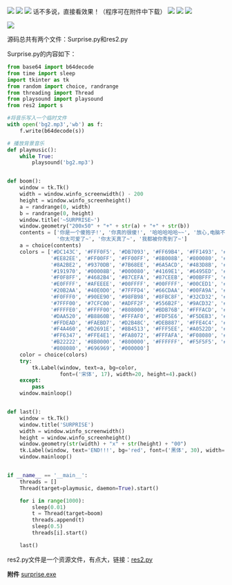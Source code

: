 
<BlogInfo id="447" title="python100行代码实现的整蛊小游戏" author="白日梦想猿" pv=0 read_times=0 pre_cost_time="167" category="GUI编程" tag_list="['整蛊', '              小游戏']" create_time="2022.05.06 21:45:51.882354" update_time="2022.09.15 20:43:00" />



![](https://img-blog.csdnimg.cn/9dcbc3fb5daa4d5587a850a87340a456.png)
![](https://img-blog.csdnimg.cn/9dcbc3fb5daa4d5587a850a87340a456.png)
![](https://img-blog.csdnimg.cn/9dcbc3fb5daa4d5587a850a87340a456.png)
话不多说，直接看效果！（程序可在附件中下载）
![](https://img-blog.csdnimg.cn/c8c19c7bafeb49958adf6290eba70f89.png)
![](https://img-blog.csdnimg.cn/9dcbc3fb5daa4d5587a850a87340a456.png)
![](https://img-blog.csdnimg.cn/9dcbc3fb5daa4d5587a850a87340a456.png)

![](http://www.lll.plus/media/image/2022/05/06/image-20220506214532-2.png)

源码总共有两个文件：Surprise.py和res2.py

Surprise.py的内容如下：


```python
from base64 import b64decode
from time import sleep
import tkinter as tk
from random import choice, randrange
from threading import Thread
from playsound import playsound
from res2 import s

#将音乐写入一个临时文件
with open('bg2.mp3','wb') as f:
    f.write(b64decode(s))

# 播放背景音乐
def playmusic():
    while True:
        playsound('bg2.mp3')


def boom():
    window = tk.Tk()
    width = window.winfo_screenwidth() - 200
    height = window.winfo_screenheight()
    a = randrange(0, width)
    b = randrange(0, height)
    window.title('~SURPRISE~')
    window.geometry("200x50" + "+" + str(a) + "+" + str(b))
    contents = ['你是一个傻狍子!', '你真的很傻!', '哈哈哈哈哈~~', '放心,电脑不会死机的~~', '惊喜还在后面~',
                '你太可爱了~', '你太天真了~', '我都被你秀到了~']
    a = choice(contents)
    colors = ['#DC143C', '#FFF0F5', '#DB7093', '#FF69B4', '#FF1493', '#C71585', '#DA70D6', '#D8BFD8', '#DDA0DD',
              '#EE82EE', '#FF00FF', '#FF00FF', '#8B008B', '#800080', '#BA55D3', '#9400D3', '#9932CC', '#4B0082',
              '#8A2BE2', '#9370DB', '#7B68EE', '#6A5ACD', '#483D8B', '#E6E6FA', '#F8F8FF', '#0000FF', '#0000CD',
              '#191970', '#00008B', '#000080', '#4169E1', '#6495ED', '#B0C4DE', '#778899', '#708090', '#1E90FF',
              '#F0F8FF', '#4682B4', '#87CEFA', '#87CEEB', '#00BFFF', '#ADD8E6', '#B0E0E6', '#5F9EA0', '#F0FFFF',
              '#E0FFFF', '#AFEEEE', '#00FFFF', '#00FFFF', '#00CED1', '#2F4F4F', '#008B8B', '#008080', '#48D1CC',
              '#20B2AA', '#40E0D0', '#7FFFD4', '#66CDAA', '#00FA9A', '#F5FFFA', '#00FF7F', '#3CB371', '#2E8B57',
              '#F0FFF0', '#90EE90', '#98FB98', '#8FBC8F', '#32CD32', '#00FF00', '#228B22', '#008000', '#006400',
              '#7FFF00', '#7CFC00', '#ADFF2F', '#556B2F', '#9ACD32', '#6B8E23', '#F5F5DC', '#FAFAD2', '#FFFFF0',
              '#FFFFE0', '#FFFF00', '#808000', '#BDB76B', '#FFFACD', '#EEE8AA', '#F0E68C', '#FFD700', '#FFF8DC',
              '#DAA520', '#B8860B', '#FFFAF0', '#FDF5E6', '#F5DEB3', '#FFE4B5', '#FFA500', '#FFEFD5', '#FFEBCD',
              '#FFDEAD', '#FAEBD7', '#D2B48C', '#DEB887', '#FFE4C4', '#FF8C00', '#FAF0E6', '#CD853F', '#FFDAB9',
              '#F4A460', '#D2691E', '#8B4513', '#FFF5EE', '#A0522D', '#FFA07A', '#FF7F50', '#FF4500', '#E9967A',
              '#FF6347', '#FFE4E1', '#FA8072', '#FFFAFA', '#F08080', '#BC8F8F', '#CD5C5C', '#FF0000', '#A52A2A',
              '#B22222', '#8B0000', '#800000', '#FFFFFF', '#F5F5F5', '#DCDCDC', '#D3D3D3', '#C0C0C0', '#A9A9A9',
              '#808080', '#696969', '#000000']
    color = choice(colors)
    try:
        tk.Label(window, text=a, bg=color,
                 font=('宋体', 17), width=20, height=4).pack()
    except:
        pass
    window.mainloop()


def last():
    window = tk.Tk()
    window.title('SURPRISE')
    width = window.winfo_screenwidth()
    height = window.winfo_screenheight()
    window.geometry(str(width) + "x" + str(height) + "00")
    tk.Label(window, text='END!!!', bg='red', font=('黑体', 30), width=100, height=30).pack()
    window.mainloop()


if __name__ == '__main__':
    threads = []
    Thread(target=playmusic, daemon=True).start()

    for i in range(1000):
        sleep(0.01)
        t = Thread(target=boom)
        threads.append(t)
        sleep(0.5)
        threads[i].start()

    last()
```

res2.py文件是一个资源文件，有点大，链接：[res2.py](https://download.csdn.net/download/max_LLL/85304148
"res2.py")

**​附件**
[surprise.exe](/media/file/2022/09/15/surprise.exe)


